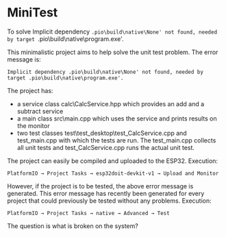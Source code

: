 # MiniTest
To solve Implicit dependency `.pio\build\native\None' not found, needed by target `.pio\build\native\program.exe'.

This minimalistic project aims to help solve the unit test problem. The error message is:

`Implicit dependency .pio\build\native\None' not found, needed by target .pio\build\native\program.exe'.`

The project has:
* a service class calc\CalcService.hpp which provides an add and a subtract service
* a main class src\main.cpp which uses the service and prints results on the monitor
* two test classes test\test_desktop\test_CalcService.cpp and test_main.cpp with which the tests are run. The test_main.cpp collects all unit tests and test_CalcService.cpp runs the actual unit test.



The project can easily be compiled and uploaded to the ESP32. Execution:

`PlatformIO → Project Tasks → esp32doit-devkit-v1 → Upload and Monitor`

However, if the project is to be tested, the above error message is generated. This error message has recently been generated for every project that could previously be tested without any problems. Execution:

`PlatformIO → Project Tasks → native → Advanced → Test`

The question is what is broken on the system?